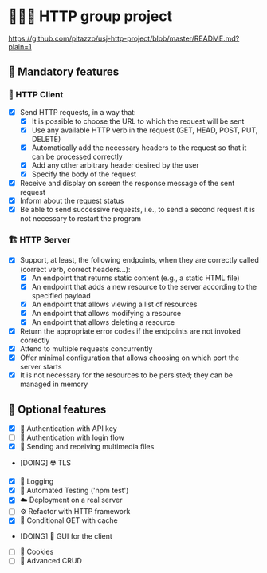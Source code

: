 # 👩🏻‍💻 HTTP group project
https://github.com/pitazzo/usj-http-project/blob/master/README.md?plain=1

## 🛂 Mandatory features

### 🚢 HTTP Client

- [x] Send HTTP requests, in a way that:
  - [x] It is possible to choose the URL to which the request will be sent
  - [x] Use any available HTTP verb in the request (GET, HEAD, POST, PUT, DELETE)
  - [x] Automatically add the necessary headers to the request so that it can be processed correctly
  - [x] Add any other arbitrary header desired by the user
  - [x] Specify the body of the request
- [x] Receive and display on screen the response message of the sent request
- [x] Inform about the request status
- [x] Be able to send successive requests, i.e., to send a second request it is not necessary to restart the program

### 🏗️ HTTP Server

- [x] Support, at least, the following endpoints, when they are correctly called (correct verb, correct headers...):
  - [x] An endpoint that returns static content (e.g., a static HTML file)
  - [x] An endpoint that adds a new resource to the server according to the specified payload
  - [x] An endpoint that allows viewing a list of resources
  - [x] An endpoint that allows modifying a resource
  - [x] An endpoint that allows deleting a resource
- [x] Return the appropriate error codes if the endpoints are not invoked correctly
- [x] Attend to multiple requests concurrently
- [x] Offer minimal configuration that allows choosing on which port the server starts
- [x] It is not necessary for the resources to be persisted; they can be managed in memory

## 🚀 Optional features

- [x] 🔑 Authentication with API key
- [ ] 🔐 Authentication with login flow
- [x] 📸 Sending and receiving multimedia files
- [DOING] ☢️ TLS
- [x] 📓 Logging
- [x] 🧪 Automated Testing ('npm test')
- [x] ☁️ Deployment on a real server
- [ ] ⚙️ Refactor with HTTP framework
- [x] 💾 Conditional GET with cache
- [DOING] 🎨 GUI for the client
- [ ] 🍪 Cookies
- [ ] 🎰 Advanced CRUD
